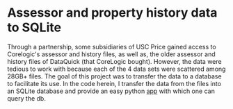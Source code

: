 # Assessor and property history data to SQLite

Through a partnership, some subsidiaries of USC Price gained access to Corelogic's assessor and history files, as well as, the older assessor and history files of DataQuick (that CoreLogic bought). However, the data were tedious to work with because each of the 4 data sets were scattered among 28GB+ files. The goal of this project was to transfer the data to a database to facilitate its use. In the code herein, I transfer the data from the files into an SQLite database and provide an easy python [app](https://github.com/kiwiPhrases/assessor2sqlite/blob/master/queryDB.py) with which one can query the db. 
